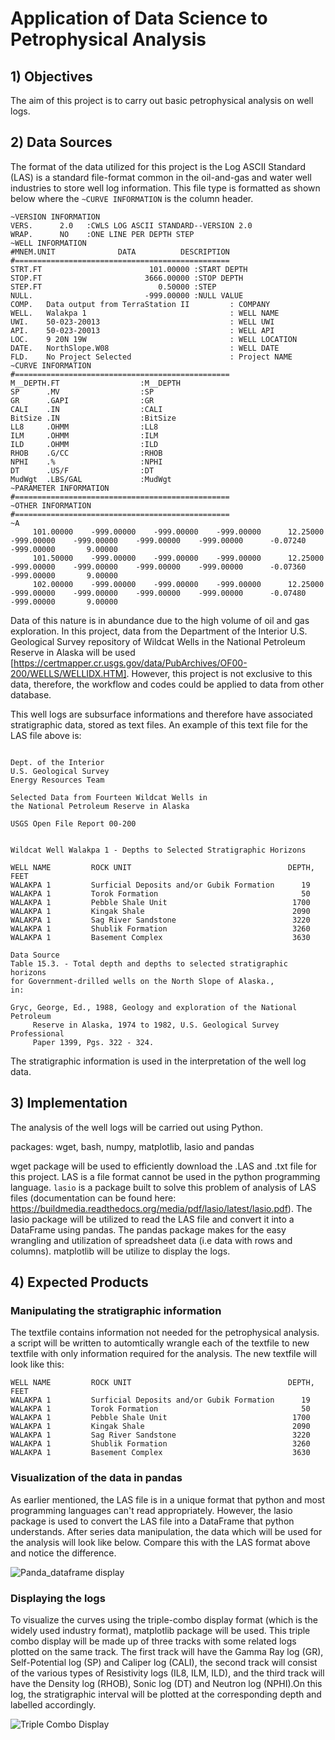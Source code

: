 # Application of Data Science to Petrophysical Analysis
## 1) Objectives
The aim of this project is to carry out basic petrophysical analysis on well logs.
## 2) Data Sources
The format of the data utilized for this project is the Log ASCII Standard (LAS) is a standard file-format common in the oil-and-gas and water well industries to store well log information. This file type is formatted as shown below where the `~CURVE INFORMATION` is the column header.

```
~VERSION INFORMATION
VERS.      2.0   :CWLS LOG ASCII STANDARD--VERSION 2.0
WRAP.      NO    :ONE LINE PER DEPTH STEP
~WELL INFORMATION
#MNEM.UNIT              DATA          DESCRIPTION
#================================================
STRT.FT                        101.00000 :START DEPTH
STOP.FT                       3666.00000 :STOP DEPTH
STEP.FT                          0.50000 :STEP
NULL.                         -999.00000 :NULL VALUE
COMP.   Data output from TerraStation II         : COMPANY
WELL.   Walakpa 1                                : WELL NAME
UWI.    50-023-20013                             : WELL UWI
API.    50-023-20013                             : WELL API
LOC.    9 20N 19W                                : WELL LOCATION
DATE.   NorthSlope.W08                           : WELL DATE
FLD.    No Project Selected                      : Project NAME
~CURVE INFORMATION
#================================================
M__DEPTH.FT                  :M__DEPTH
SP      .MV                  :SP
GR      .GAPI                :GR
CALI    .IN                  :CALI
BitSize .IN                  :BitSize
LL8     .OHMM                :LL8
ILM     .OHMM                :ILM
ILD     .OHMM                :ILD
RHOB    .G/CC                :RHOB
NPHI    .%                   :NPHI
DT      .US/F                :DT
MudWgt  .LBS/GAL             :MudWgt
~PARAMETER INFORMATION
#================================================
~OTHER INFORMATION
#================================================
~A
     101.00000    -999.00000    -999.00000    -999.00000      12.25000    -999.00000    -999.00000    -999.00000    -999.00000      -0.07240    -999.00000       9.00000
     101.50000    -999.00000    -999.00000    -999.00000      12.25000    -999.00000    -999.00000    -999.00000    -999.00000      -0.07360    -999.00000       9.00000
     102.00000    -999.00000    -999.00000    -999.00000      12.25000    -999.00000    -999.00000    -999.00000    -999.00000      -0.07480    -999.00000       9.00000
```
Data of this nature is in abundance due to the high volume of oil and gas exploration. In this project, data from the Department of the Interior U.S. Geological Survey repository of Wildcat Wells in the National Petroleum Reserve in Alaska will be used [https://certmapper.cr.usgs.gov/data/PubArchives/OF00-200/WELLS/WELLIDX.HTM]. However, this project is not exclusive to this data, therefore, the workflow and codes could be applied to data from other database.

This well logs are subsurface informations and therefore have associated stratigraphic data, stored as text files. An example of this text file for the LAS file above is:
```

Dept. of the Interior
U.S. Geological Survey
Energy Resources Team

Selected Data from Fourteen Wildcat Wells in 
the National Petroleum Reserve in Alaska

USGS Open File Report 00-200 


Wildcat Well Walakpa 1 - Depths to Selected Stratigraphic Horizons

WELL NAME         ROCK UNIT                                   DEPTH, FEET
WALAKPA 1         Surficial Deposits and/or Gubik Formation      19
WALAKPA 1         Torok Formation                                50
WALAKPA 1         Pebble Shale Unit                            1700
WALAKPA 1         Kingak Shale                                 2090
WALAKPA 1         Sag River Sandstone                          3220
WALAKPA 1         Shublik Formation                            3260
WALAKPA 1         Basement Complex                             3630

Data Source
Table 15.3. - Total depth and depths to selected stratigraphic horizons
for Government-drilled wells on the North Slope of Alaska., 
in:

Gryc, George, Ed., 1988, Geology and exploration of the National Petroleum
     Reserve in Alaska, 1974 to 1982, U.S. Geological Survey Professional 
     Paper 1399, Pgs. 322 - 324.
```
The stratigraphic information is used in the interpretation of the well log data.
## 3) Implementation
The analysis of the well logs will be carried out using Python.

packages: wget, bash, numpy, matplotlib, lasio and pandas

wget package will be used to efficiently download the .LAS and .txt file for this project.
LAS is a file format cannot be used in the python programming language. `lasio` is a package built to solve this problem of analysis of LAS files (documentation can be found here: https://buildmedia.readthedocs.org/media/pdf/lasio/latest/lasio.pdf). The lasio package will be utilized to read the LAS file and convert it into a DataFrame using pandas. The pandas package makes for the easy wrangling and utilization of spreadsheet data (i.e data with rows and columns). matplotlib will be utilize to display the logs.

## 4) Expected Products
### Manipulating the stratigraphic information
The textfile contains information not needed for the petrophysical analysis. a script will be written to automtically wrangle each of the textfile to new textfile with only information required for the analysis. The new textfile will look like this:
```
WELL NAME         ROCK UNIT                                   DEPTH, FEET
WALAKPA 1         Surficial Deposits and/or Gubik Formation      19
WALAKPA 1         Torok Formation                                50
WALAKPA 1         Pebble Shale Unit                            1700
WALAKPA 1         Kingak Shale                                 2090
WALAKPA 1         Sag River Sandstone                          3220
WALAKPA 1         Shublik Formation                            3260
WALAKPA 1         Basement Complex                             3630
```
### Visualization of the data in pandas
As earlier mentioned, the LAS file is in a unique format that python and most programming languages can't read appropriately. However, the lasio package is used to convert the LAS file into a DataFrame that python understands. After series data manipulation, the data which will be used for the analysis will look like below. Compare this with the LAS format above and notice the difference.

![Panda_dataframe display](./Proposal_Images/Panda_dataframe_display.JPG)
### Displaying the logs
To visualize the curves using the triple-combo display format (which is the widely used industry format), matplotlib package will be used.
This triple combo display will be made up of three tracks with some related logs plotted on the same track. The first track will have the Gamma Ray log (GR), Self-Potential log (SP) and Caliper log (CALI), the second track will consist of the various types of Resistivity logs (IL8, ILM, ILD), and the third track will have the Density log (RHOB), Sonic log (DT) and Neutron log (NPHI).On this log, the stratigraphic interval will be plotted at the corresponding depth and labelled accordingly.

![Triple Combo Display](./Proposal_Images/WA1_triple_combo_plot.png)

